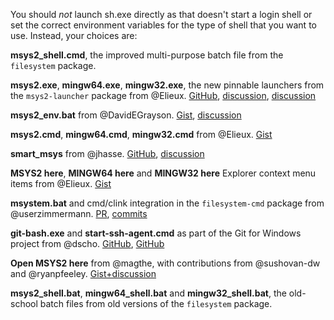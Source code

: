 You should *not* launch sh.exe directly as that doesn't start a login shell or set the correct environment variables for the type of shell that you want to use. Instead, your choices are:

**msys2_shell.cmd**, the improved multi-purpose batch file from the `filesystem` package.

**msys2.exe**, **mingw64.exe**, **mingw32.exe**, the new pinnable launchers from the `msys2-launcher` package from @Elieux. [GitHub](https://github.com/elieux/msys2-launcher), [discussion](https://github.com/Alexpux/MSYS2-packages/issues/370#issuecomment-152021427), [discussion](https://sourceforge.net/p/msys2/mailman/message/34599465/)

**msys2_env.bat** from @DavidEGrayson. [Gist](https://gist.github.com/DavidEGrayson/2e5923b9c0d8acb3f7a7), [discussion](https://github.com/Alexpux/MSYS2-packages/issues/370#issuecomment-151658726)

**msys2.cmd**, **mingw64.cmd**, **mingw32.cmd** from @Elieux. [Gist](https://gist.github.com/elieux/dd6d0c15cc0ae503f830)

**smart_msys** from @jhasse. [GitHub](https://github.com/jhasse/smart_cmd), [discussion](https://sourceforge.net/p/msys2/mailman/message/34639135/)

**MSYS2 here**, **MINGW64 here** and **MINGW32 here** Explorer context menu items from @Elieux. [Gist](https://gist.github.com/elieux/ef044468d067d68040c7)

**msystem.bat** and cmd/clink integration in the `filesystem-cmd` package from @userzimmermann. [PR](https://github.com/Alexpux/MSYS2-packages/pull/350), [commits](https://github.com/userzimmermann/MSYS2-packages/commits/ed54eccce9716b9471c63bc1738ebbab637ed552)

**git-bash.exe** and **start-ssh-agent.cmd** as part of the Git for Windows project from @dscho. [GitHub](https://github.com/git-for-windows/git/blob/master/compat/win32/git-wrapper.c), [GitHub](https://github.com/git-for-windows/MINGW-packages/tree/master/mingw-w64-git)

**Open MSYS2 here** from @magthe, with contributions from @sushovan-dw and @ryanpfeeley. [Gist+discussion](https://gist.github.com/magthe/a60293fe395af7245a9e)

**msys2_shell.bat**, **mingw64_shell.bat** and **mingw32_shell.bat**, the old-school batch files from old versions of the `filesystem` package.
